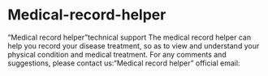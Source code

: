 # Medical-record-helper
“Medical record helper”technical support
The medical record helper can help you record your disease treatment, so as to view and understand your physical condition and medical treatment.
For any comments and suggestions, please contact us:“Medical record helper” official email:

